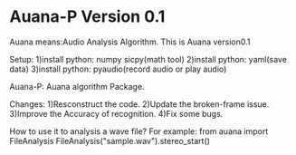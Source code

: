 Auana-P Version 0.1
=======

Auana means:Audio Analysis Algorithm.
This is Auana version0.1

Setup:
1)install python: numpy sicpy(math tool)
2)install python: yaml(save data)
3)install python: pyaudio(record audio or play audio)

Auana-P: Auana algorithm Package.

Changes:
1)Resconstruct the code.
2)Update the broken-frame issue.
3)Improve the Accuracy of recognition.
4)Fix some bugs.

How to use it to analysis a wave file?
For example:
from auana import FileAnalysis
FileAnalysis("sample.wav").stereo_start()
